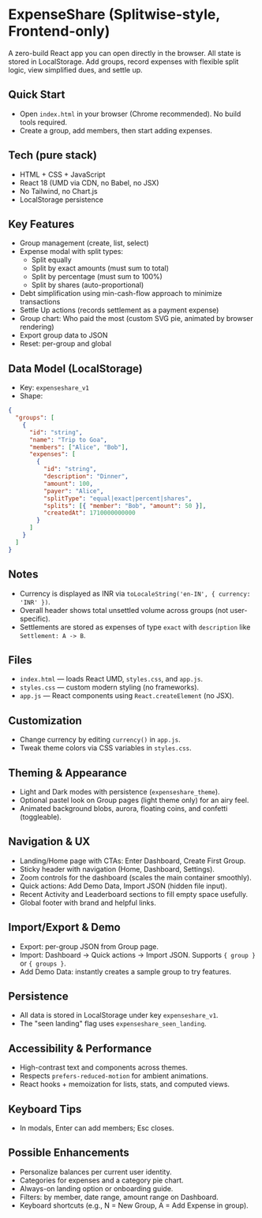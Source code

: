 # ExpenseShare (Splitwise-style, Frontend-only)

A zero-build React app you can open directly in the browser. All state is stored in LocalStorage. Add groups, record expenses with flexible split logic, view simplified dues, and settle up.

## Quick Start
- Open `index.html` in your browser (Chrome recommended). No build tools required.
- Create a group, add members, then start adding expenses.

## Tech (pure stack)
- HTML + CSS + JavaScript
- React 18 (UMD via CDN, no Babel, no JSX)
- No Tailwind, no Chart.js
- LocalStorage persistence

## Key Features
- Group management (create, list, select)
- Expense modal with split types:
  - Split equally
  - Split by exact amounts (must sum to total)
  - Split by percentage (must sum to 100%)
  - Split by shares (auto-proportional)
- Debt simplification using min-cash-flow approach to minimize transactions
- Settle Up actions (records settlement as a payment expense)
- Group chart: Who paid the most (custom SVG pie, animated by browser rendering)
- Export group data to JSON
- Reset: per-group and global

## Data Model (LocalStorage)
- Key: `expenseshare_v1`
- Shape:
```json
{
  "groups": [
    {
      "id": "string",
      "name": "Trip to Goa",
      "members": ["Alice", "Bob"],
      "expenses": [
        {
          "id": "string",
          "description": "Dinner",
          "amount": 100,
          "payer": "Alice",
          "splitType": "equal|exact|percent|shares",
          "splits": [{ "member": "Bob", "amount": 50 }],
          "createdAt": 1710000000000
        }
      ]
    }
  ]
}
```

## Notes
- Currency is displayed as INR via `toLocaleString('en-IN', { currency: 'INR' })`.
- Overall header shows total unsettled volume across groups (not user-specific).
- Settlements are stored as expenses of type `exact` with `description` like `Settlement: A -> B`.

## Files
- `index.html` — loads React UMD, `styles.css`, and `app.js`.
- `styles.css` — custom modern styling (no frameworks).
- `app.js` — React components using `React.createElement` (no JSX).

## Customization
- Change currency by editing `currency()` in `app.js`.
- Tweak theme colors via CSS variables in `styles.css`.

## Theming & Appearance
- Light and Dark modes with persistence (`expenseshare_theme`).
- Optional pastel look on Group pages (light theme only) for an airy feel.
- Animated background blobs, aurora, floating coins, and confetti (toggleable).

## Navigation & UX
- Landing/Home page with CTAs: Enter Dashboard, Create First Group.
- Sticky header with navigation (Home, Dashboard, Settings).
- Zoom controls for the dashboard (scales the main container smoothly).
- Quick actions: Add Demo Data, Import JSON (hidden file input).
- Recent Activity and Leaderboard sections to fill empty space usefully.
- Global footer with brand and helpful links.

## Import/Export & Demo
- Export: per-group JSON from Group page.
- Import: Dashboard → Quick actions → Import JSON. Supports `{ group }` or `{ groups }`.
- Add Demo Data: instantly creates a sample group to try features.

## Persistence
- All data is stored in LocalStorage under key `expenseshare_v1`.
- The "seen landing" flag uses `expenseshare_seen_landing`.

## Accessibility & Performance
- High-contrast text and components across themes.
- Respects `prefers-reduced-motion` for ambient animations.
- React hooks + memoization for lists, stats, and computed views.

## Keyboard Tips
- In modals, Enter can add members; Esc closes.

## Possible Enhancements
- Personalize balances per current user identity.
- Categories for expenses and a category pie chart.
- Always-on landing option or onboarding guide.
- Filters: by member, date range, amount range on Dashboard.
- Keyboard shortcuts (e.g., N = New Group, A = Add Expense in group).
